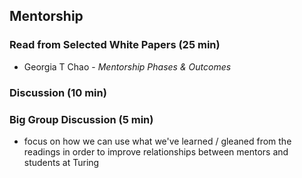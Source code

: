 ## Mentorship

### Read from Selected White Papers (25 min)
* Georgia T Chao - *Mentorship Phases & Outcomes*


### Discussion (10 min)


### Big Group Discussion (5 min)
* focus on how we can use what we've learned / gleaned from the readings in order to improve relationships between mentors and students at Turing
